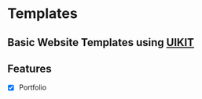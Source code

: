 # Templates
## Basic Website Templates using [UIKIT](https://getuikit.com/)

## Features

- [x] Portfolio

